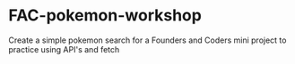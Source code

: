 # FAC-pokemon-workshop
Create a simple pokemon search for a Founders and Coders mini project to practice using API's and fetch
